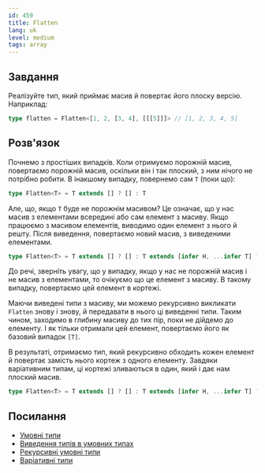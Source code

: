 ```yaml
---
id: 459
title: Flatten
lang: uk
level: medium
tags: array
---
```


## Завдання

Реалізуйте тип, який приймає масив й повертає його плоску версію.
Наприклад:

```typescript
type flatten = Flatten<[1, 2, [3, 4], [[[5]]]> // [1, 2, 3, 4, 5]
```

## Розв'язок

Почнемо з простіших випадків.
Коли отримуємо порожній масив, повертаємо порожній масив, оскільки він і так плоский, з ним нічого не потрібно робити.
В інакшому випадку, повернемо сам `T` (поки що):

```typescript
type Flatten<T> = T extends [] ? [] : T
```

Але, що, якщо `T` буде не порожнім масивом?
Це означає, що у нас масив з елементами всередині або сам елемент з масиву.
Якщо працюємо з масивом елементів, виводимо один елемент з нього й решту.
Після виведення, повертаємо новий масив, з виведеними елементами.

```typescript
type Flatten<T> = T extends [] ? [] : T extends [infer H, ...infer T] ? [H, T] : [T]
```

До речі, зверніть увагу, що у випадку, якщо у нас не порожній масив і не масив з елементами, то очікуємо що це елемент з масиву.
В такому випадку, повертаємо цей елемент в кортежі.

Маючи виведені типи з масиву, ми можемо рекурсивно викликати `Flatten` знову і знову, й передавати в нього ці виведенні типи.
Таким чином, заходимо в глибину масиву до тих пір, поки не дійдемо до елементу.
І як тільки отримали цей елемент, повертаємо його як базовий випадок `[T]`.

В результаті, отримаємо тип, який рекурсивно обходить кожен елемент й повертає замість нього кортеж з одного елементу.
Завдяки варіативним типам, ці кортежі зливаються в один, який і дає нам плоский масив.

```typescript
type Flatten<T> = T extends [] ? [] : T extends [infer H, ...infer T] ? [...Flatten<H>, ...Flatten<T>] : [T]
```

## Посилання

- [Умовні типи](https://www.typescriptlang.org/docs/handbook/2/conditional-types.html)
- [Виведення типів в умовних типах](https://www.typescriptlang.org/docs/handbook/advanced-types.html#type-inference-in-conditional-types)
- [Рекурсивні умовні типи](https://www.typescriptlang.org/docs/handbook/release-notes/typescript-4-1.html#recursive-conditional-types)
- [Варіативні типи](https://www.typescriptlang.org/docs/handbook/release-notes/typescript-4-0.html#variadic-tuple-types)
